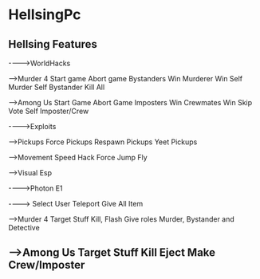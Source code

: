 # HellsingPc
Hellsing Features
--------------------------------------------
---->WorldHacks

-->Murder 4
Start game
Abort game
Bystanders Win
Murderer Win
Self Murder
Self Bystander
Kill All


-->Among Us
Start Game
Abort Game
Imposters Win
Crewmates Win
Skip Vote
Self Imposter/Crew


---->Exploits

-->Pickups
Force Pickups
Respawn Pickups
Yeet Pickups



-->Movement
Speed Hack
Force Jump
Fly


-->Visual
Esp

---->Photon
E1

----> Select User
Teleport
Give All Item

-->Murder 4 Target Stuff
Kill, Flash
Give roles Murder, Bystander and Detective

-->Among Us Target Stuff
Kill
Eject
Make Crew/Imposter
--------------------------------------------
